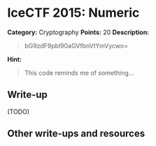 # IceCTF 2015: Numeric

**Category:** Cryptography
**Points:** 20
**Description:** 

> bG9zdF9pbl90aGVfbnVtYmVycwo=

**Hint:**

> This code reminds me of something...

## Write-up

(TODO)

## Other write-ups and resources

